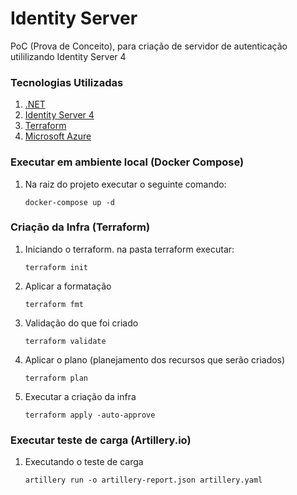 # Identity Server 
PoC (Prova de Conceito), para criação de servidor de autenticação utililizando Identity Server 4

### Tecnologias Utilizadas
1. [.NET](https://dotnet.microsoft.com/download)
2. [Identity Server 4](https://identityserver4.readthedocs.io/en/latest/)
3. [Terraform](https://www.terraform.io/)
4. [Microsoft Azure](https://azure.microsoft.com/pt-br/)

### Executar em ambiente local (Docker Compose)
1. Na raiz do projeto executar o seguinte comando: 
    ```
    docker-compose up -d 
    ```

### Criação da Infra (Terraform)
1. Iniciando o terraform. na pasta terraform executar:
   ```
   terraform init
   ```
2. Aplicar a formatação
   ```
   terraform fmt
   ```
3. Validação do que foi criado
   ```
   terraform validate
   ```
4. Aplicar o plano (planejamento dos recursos que serão criados)
   ```
   terraform plan
   ```
5. Executar a criação da infra
   ```
   terraform apply -auto-approve
   ```

### Executar teste de carga (Artillery.io)
1. Executando o teste de carga 
   ```
   artillery run -o artillery-report.json artillery.yaml
   ```